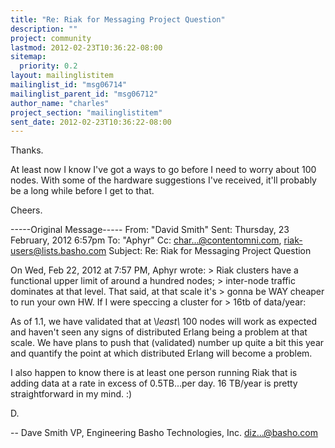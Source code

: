 ```yaml
---
title: "Re: Riak for Messaging Project Question"
description: ""
project: community
lastmod: 2012-02-23T10:36:22-08:00
sitemap:
  priority: 0.2
layout: mailinglistitem
mailinglist_id: "msg06714"
mailinglist_parent_id: "msg06712"
author_name: "charles"
project_section: "mailinglistitem"
sent_date: 2012-02-23T10:36:22-08:00
---
```


Thanks.
 
At least now I know I've got a ways to go before I need to worry about 100 
nodes. With some of the hardware suggestions I've received, it'll probably be a 
long while before I get to that.
 
Cheers.
 
-----Original Message-----
From: "David Smith" 
Sent: Thursday, 23 February, 2012 6:57pm
To: "Aphyr" 
Cc: char...@contentomni.com, riak-users@lists.basho.com
Subject: Re: Riak for Messaging Project Question

On Wed, Feb 22, 2012 at 7:57 PM, Aphyr  wrote:
&gt; Riak clusters have a functional upper limit of around a hundred nodes;
&gt; inter-node traffic dominates at that level. That said, at that scale it's
&gt; gonna be WAY cheaper to run your own HW. If I were speccing a cluster for
&gt; 16tb of data/year:

As of 1.1, we have validated that at \\_least\\_ 100 nodes will work as
expected and haven't seen any signs of distributed Erlang being a
problem at that scale. We have plans to push that (validated) number
up quite a bit this year and quantify the point at which distributed
Erlang will become a problem.

I also happen to know there is at least one person running Riak that
is adding data at a rate in excess of 0.5TB...per day. 16 TB/year is
pretty straightforward in my mind. :)

D.

-- 
Dave Smith
VP, Engineering
Basho Technologies, Inc.
diz...@basho.com

